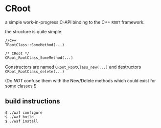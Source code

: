 CRoot
=====

a simple work-in-progress C-API binding to the C++ `ROOT` framework.

the structure is quite simple:

    //C++
    TRootClass::SomeMethod(...)

    /* CRoot */
    CRoot_RootClass_SomeMethod(...)

Constructors are named `CRoot_RootClass_new(...)` and destructors `CRoot_RootClass_delete(...)`

(Do *NOT* confuse them with the New/Delete methods which could exist for some classes !)

build instructions
------------------

    $ ./waf configure
    $ ./waf build
    $ ./waf install